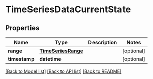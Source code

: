 # TimeSeriesDataCurrentState

## Properties
Name | Type | Description | Notes
------------ | ------------- | ------------- | -------------
**range** | [**TimeSeriesRange**](TimeSeriesRange.md) |  | [optional] 
**timestamp** | **datetime** |  | [optional] 

[[Back to Model list]](../README.md#documentation-for-models) [[Back to API list]](../README.md#documentation-for-api-endpoints) [[Back to README]](../README.md)

